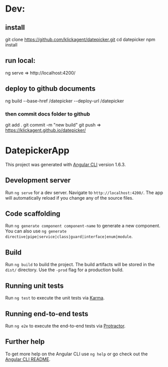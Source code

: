 # Dev:
## install
git clone https://github.com/klickagent/datepicker.git
cd datepicker
npm install

## run local:
ng serve
=> http://localhost:4200/

## deploy to github documents
ng build --base-href /datepicker --deploy-url /datepicker
### then commit docs folder to github
git add .
git commit -m "new build"
git push
=> https://klickagent.github.io/datepicker/










# DatepickerApp

This project was generated with [Angular CLI](https://github.com/angular/angular-cli) version 1.6.3.

## Development server

Run `ng serve` for a dev server. Navigate to `http://localhost:4200/`. The app will automatically reload if you change any of the source files.

## Code scaffolding

Run `ng generate component component-name` to generate a new component. You can also use `ng generate directive|pipe|service|class|guard|interface|enum|module`.

## Build

Run `ng build` to build the project. The build artifacts will be stored in the `dist/` directory. Use the `-prod` flag for a production build.

## Running unit tests

Run `ng test` to execute the unit tests via [Karma](https://karma-runner.github.io).

## Running end-to-end tests

Run `ng e2e` to execute the end-to-end tests via [Protractor](http://www.protractortest.org/).

## Further help

To get more help on the Angular CLI use `ng help` or go check out the [Angular CLI README](https://github.com/angular/angular-cli/blob/master/README.md).

